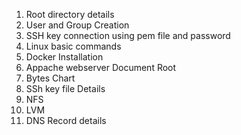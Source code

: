 1. Root directory details
2. User and Group Creation
3. SSH key connection using pem file and password
4. Linux basic commands
5. Docker Installation
6. Appache webserver Document Root
7. Bytes Chart
8. SSh key file Details
9. NFS
10. LVM
11. DNS Record details

